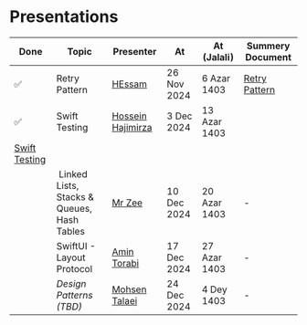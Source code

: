 # Presentations

| Done | Topic                                        | Presenter                                                 | At          | At (Jalali)  | Summery Document                                |
| ---- | -------------------------------------------- | --------------------------------------------------------- | ----------- | ------------ | ----------------------------------------------- |
| ✅   | Retry Pattern                                | [HEssam](https://github.com/helloitshessam)               | 26 Nov 2024 | 6 Azar 1403  | [Retry Pattern](Presentations/retry-pattern.md) |
| ✅   | Swift Testing                                | [Hossein Hajimirza](https://github.com/hosseinhajiimirza) | 3 Dec 2024  | 13 Azar 1403 |
[Swift Testing](Presentations/swift-testing.md) |
|      | ‌ Linked Lists, Stacks & Queues, Hash Tables | [Mr Zee](https://github.com/MrZeeee)                      | 10 Dec 2024 | 20 Azar 1403 | -                                               |
|      | SwiftUI - Layout Protocol                    | [Amin Torabi](https://github.com/ATMasoumi)               | 17 Dec 2024 | 27 Azar 1403 | -                                               |
|      | _Design Patterns (TBD)_                      | [Mohsen Talaei](https://github.com/talaei66mohsen)        | 24 Dec 2024 | 4 Dey 1403   | -                                               |
